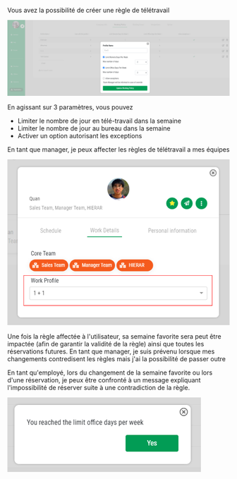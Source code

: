 Vous avez la possibilité de créer une règle de télétravail

![WP1](https://raw.githubusercontent.com/alphamax/FlexTeam-Doc/main/Assets/WP1.png)

En agissant sur 3 paramètres, vous pouvez 
- Limiter le nombre de jour en télé-travail dans la semaine
- Limiter le nombre de jour au bureau dans la semaine
- Activer un option autorisant les exceptions

En tant que manager, je peux affecter les règles de télétravail a mes équipes

![WP2](https://raw.githubusercontent.com/alphamax/FlexTeam-Doc/main/Assets/WP2.png)

Une fois la règle affectée à l'utilisateur, sa semaine favorite sera peut être impactée (afin de garantir la validité de la règle) ainsi que toutes les réservations futures.
En tant que manager, je suis prévenu lorsque mes changements contredisent les règles mais j'ai la possibilité de passer outre

En tant qu'employé, lors du changement de la semaine favorite ou lors d'une réservation, je peux être confronté à un message expliquant l'impossibilité de réserver suite à une contradiction de la règle.

![WP3](https://raw.githubusercontent.com/alphamax/FlexTeam-Doc/main/Assets/WP3.png)
